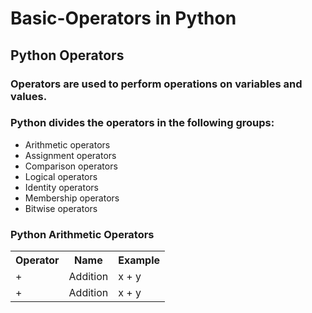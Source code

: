 # Basic-Operators in Python
## Python Operators

### Operators are used to perform operations on variables and values.
### Python divides the operators in the following groups:
  - Arithmetic operators
  - Assignment operators
  - Comparison operators
  - Logical operators
  - Identity operators
  - Membership operators
  - Bitwise operators
  
 ### Python Arithmetic Operators 
 <table>
<tr>
<th>Operator</th>
 <th>	Name</th>
   <th>Example</th>
</tr>
<tr>
<td>+	</td>
  <td>Addition</td>
  <td>x + y</td>
</tr>
  <td>+	</td>
  <td>Addition</td>
  <td>x + y</td>
</tr>
</table>
